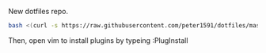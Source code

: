 New dotfiles repo.

``` sh
bash <(curl -s https://raw.githubusercontent.com/peter1591/dotfiles/master/fetch.sh)
```

Then, open vim to install plugins by typeing :PlugInstall

[dotbot]: https://github.com/anishathalye/dotbot
